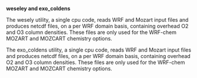 **weseley and exo_coldens**

The wesely utility, a single cpu code, reads WRF and Mozart
        input files and produces netcdf files, on a per WRF domain basis,
        containing overhead O2 and O3 column densities.  These files
        are only used for the WRF-chem MOZART and MOZCART chemistry options.

The exo_coldens utility, a single cpu code, reads WRF and Mozart
        input files and produces netcdf files, on a per WRF domain basis,
        containing overhead O2 and O3 column densities.  These files
        are only used for the WRF-chem MOZART and MOZCART chemistry options.
